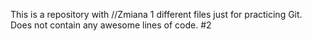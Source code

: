 This is a repository with
//Zmiana 1
 different files just for practicing Git. Does not contain any awesome lines of code. #2
